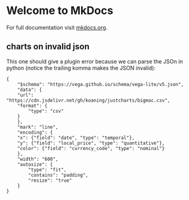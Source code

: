 # Welcome to MkDocs

For full documentation visit [mkdocs.org](https://www.mkdocs.org).


## charts on invalid json


This one should give a plugin error because we can parse the JSOn in python (notice the trailing komma makes the JSON invalid):

```chartvegalite
{
    "$schema": "https://vega.github.io/schema/vega-lite/v5.json",
    "data": {
    "url": "https://cdn.jsdelivr.net/gh/koaning/justcharts/bigmac.csv", 
    "format": {
        "type": "csv"
    }
    },
    "mark": "line",
    "encoding": {
    "x": {"field": "date", "type": "temporal"}, 
    "y": {"field": "local_price", "type": "quantitative"},
    "color": {"field": "currency_code", "type": "nominal"}
    },
    "width": "600",
    "autosize": {
        "type": "fit",
        "contains": "padding",
        "resize": "true"
    }
}
```